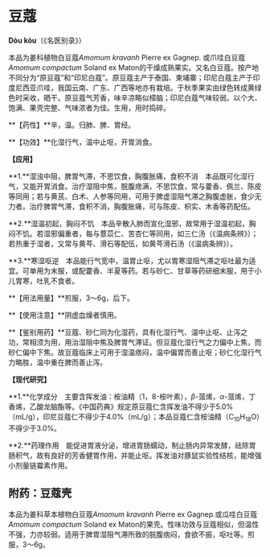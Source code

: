 # 豆蔻

**Dòu kòu**（《名医别录》）

本品为姜科植物白豆蔻*Amomum kravanh* Pierre ex Gagnep. 或爪哇白豆蔻*Amomum compactum* Soland ex Maton的干燥成熟果实。又名白豆蔻。按产地不同分为“原豆蔻”和“印尼白蔻”。原豆蔻主产于泰国、柬埔寨；印尼白蔻主产于印度尼西亚爪哇，我国云南、广东、广西等地亦有栽培。于秋季果实由绿色转成黄绿色时采收，晒干。原豆蔻气芳香，味辛凉略似樟脑；印尼白蔻气味较弱。以个大、饱满、果壳完整、气味浓者为佳。生用，用时捣碎。

**【药性】**辛，温。归肺、脾、胃经。

**【功效】**化湿行气，温中止呕，开胃消食。

**【应用】**

**1.**湿浊中阻，脾胃气滞，不思饮食，胸腹胀痛，食积不消　本品既可化湿行气，又能开胃消食。治疗湿阻中焦，脘腹痞满，不思饮食，常与藿香、佩兰、陈皮等同用；若与黄芪、白术、人参等同用，可用于脾虚湿阻气滞之胸腹虚胀，食少无力者。治疗脾胃气滞，食积不消，胸腹胀痛，可与陈皮、枳实、木香等药配伍。

**2.**湿温初起，胸闷不饥　本品辛散入肺而宣化湿邪，故常用于湿温初起，胸闷不饥。若湿邪偏重者，每与薏苡仁、苦杏仁等同用，如三仁汤（《温病条辨》）；若热重于湿者，又常与黄芩、滑石等配伍，如黄芩滑石汤（《温病条辨》）。

**3.**寒湿呕逆　本品能行气宽中，温胃止呕，尤以胃寒湿阻气滞之呕吐最为适宜。可单用为末服，或配藿香、半夏等药。若与砂仁、甘草等药研细末服，用于小儿胃寒，吐乳不食者。

**【用法用量】**煎服，3～6g，后下。

**【使用注意】**阴虚血燥者慎用。

**【鉴别用药】**豆蔻、砂仁同为化湿药，具有化湿行气、温中止呕、止泻之功，常相须为用，用治湿阻中焦及脾胃气滞证。但豆蔻化湿行气之力偏中上焦，而砂仁偏中下焦。故豆蔻临床上可用于湿温痞闷，温中偏胃而善止呕；砂仁化湿行气力略胜，温中重在脾而善止泻。

**【现代研究】**

**1.**化学成分　主要含挥发油：桉油精（1，8-桉叶素），*β*-蒎烯，*α*-蒎烯，丁香烯，乙酸龙脑酯等。《中国药典》规定原豆蔻仁含挥发油不得少于5.0%（mL/g），印尼豆蔻仁不得少于4.0%（mL/g）；本品豆蔻仁含桉油精（C<sub>10</sub>H<sub>18</sub>O）不得少于3.0%。

**2.**药理作用　能促进胃液分泌，增进胃肠蠕动，制止肠内异常发酵，祛除胃肠积气，故有良好的芳香健胃作用，并能止呕。挥发油对豚鼠实验性结核，能增强小剂量链霉素作用。

## 附药：豆蔻壳

本品为姜科草本植物白豆蔻*Amomum kravanh* Pierre ex Gagnep.或瓜哇白豆蔻*Amomum compactum* Soland ex Maton的果壳。性味功效与豆蔻相似，但温性不强，力亦较弱。适用于脾胃湿阻气滞所致的脘腹痞闷，食欲不振，呕吐等。煎服，3～6g。